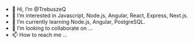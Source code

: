 - 👋 Hi, I’m @TrebuszeQ
- 👀 I’m interested in Javascript, Node.js, Angular, React, Express, Next.js.
- 🌱 I’m currently learning Node.js, Angular, PostgreSQL.
- 💞️ I’m looking to collaborate on ...
- 📫 How to reach me ...

<!---
TrebuszeQ/TrebuszeQ is a ✨ special ✨ repository because its `README.md` (this file) appears on your GitHub profile.
You can click the Preview link to take a look at your changes.
--->
